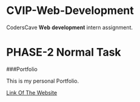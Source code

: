 # CVIP-Web-Development
CodersCave 𝐖𝐞𝐛 𝐝𝐞𝐯𝐞𝐥𝐨𝐩𝐦𝐞𝐧𝐭 intern assignment.

# PHASE-2 Normal Task
###Portfolio

This is my personal Portfolio.

[Link Of The Website](my-portfolio-cvip.netlify.app)
